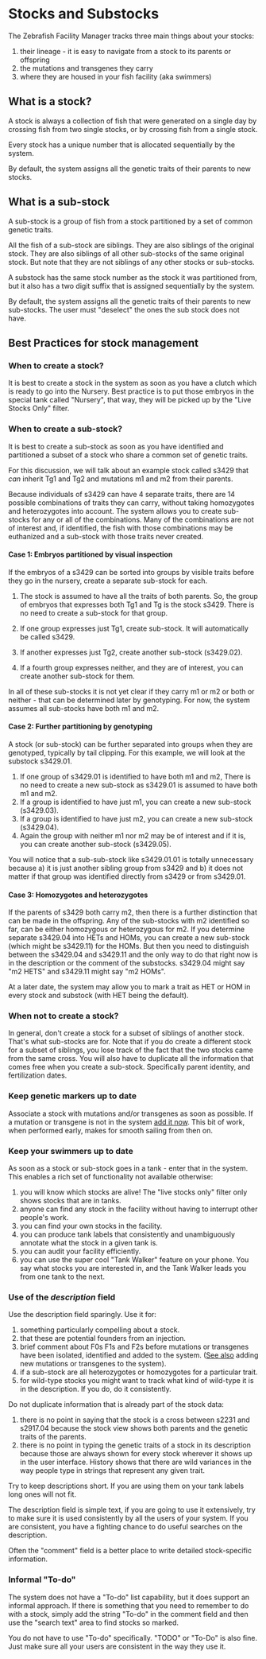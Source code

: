 # Stocks and Substocks

The Zebrafish Facility Manager tracks three main things about your stocks:

1. their lineage - it is easy to navigate from a stock to its parents or offspring
1. the mutations and transgenes they carry
1. where they are housed in your fish facility (aka swimmers)

## What is a stock?

A stock is always a collection of fish that were generated on a single day by crossing 
fish from two single stocks, or by crossing fish from a single stock.

Every stock has a unique number that is allocated sequentially by the system.

By default, the system assigns all the genetic traits of their parents to new stocks.

## What is a sub-stock

A sub-stock is a group of fish from a stock partitioned by a set of common genetic traits.

All the fish of a sub-stock are siblings. 
They are also siblings of the original stock.
They are also siblings of all other sub-stocks of the same original stock.
But note that they are not siblings of any other stocks or sub-stocks.

A substock has the same stock number as the stock it was partitioned from,
but it also has a two digit suffix that is assigned sequentially by the system.

By default, the system assigns all the genetic traits of their parents to new sub-stocks.
The user must "deselect" the ones the sub stock does not have.

## Best Practices for stock management

### When to create a stock?

It is best to create a stock in the system as soon as you have a clutch which is ready
to go into the Nursery.
Best practice is to put those embryos in the special tank called "Nursery",
that way, they will be picked up by the "Live Stocks Only" filter.

### When to create a sub-stock?

It is best to create a sub-stock as soon as you have identified and partitioned
a subset of a stock who share a common set of genetic traits.

For this discussion, we will talk about an example stock called s3429 that *can* inherit
Tg1 and Tg2 and mutations m1 and m2 from their parents.

Because individuals of s3429 can have 4 separate traits, there are 14 possible combinations
of traits they can carry,
without taking homozygotes and heterozygotes into account.
The system allows you to create sub-stocks for any or all of the combinations.
Many of the combinations are not of interest and, if identified, the fish with those combinations may
be euthanized and a sub-stock with those traits never created.

#### Case 1: Embryos partitioned by visual inspection

If the embryos of a s3429 can be sorted into groups by visible traits before they go in the nursery,
create a separate sub-stock for each.  

1. The stock is assumed to have all the traits of both parents.
So, the group of embryos that expresses both Tg1 and Tg is the stock s3429.
There is no need to create a sub-stock for that group.
   
1. If one group expresses just Tg1, create sub-stock.
It will automatically be called s3429.
1. If another expresses just Tg2, create another sub-stock (s3429.02).
1. If a fourth group expresses neither, and they are of interest, you can create another sub-stock for them.

In all of these sub-stocks it is not yet clear if they carry m1 or m2 or both or 
neither - that can be determined later by genotyping.
For now, the system assumes all sub-stocks have both m1 and m2.

#### Case 2: Further partitioning by genotyping

A stock (or sub-stock) can be further separated into groups when they are genotyped,
typically by tail clipping.
For this example, we will look at the substock s3429.01.

1. If one group of s3429.01 is identified to have both m1 and m2,
There is no need to create a new sub-stock as s3429.01 is assumed to have both m1 and m2.
1. If a group is identified to have just m1, you can create a new sub-stock (s3429.03).
1. If a group is identified to have just m2, you can create a new sub-stock (s3429.04).
1. Again the group with neither m1 nor m2 may be of interest
and if it is, you can create another sub-stock (s3429.05).

You will notice that a sub-sub-stock like s3429.01.01 is totally unnecessary because 
a) it is just another sibling group from s3429 and b) it does not matter if that group was identified directly from
s3429 or from s3429.01.

#### Case 3: Homozygotes and heterozygotes

If the parents of s3429 both carry m2, then there is a further
distinction that can be made in the offspring.
Any of the sub-stocks with m2 identified so far, can be either homozygous or heterozygous for m2.
If you determine separate s3429.04 into HETs and HOMs, you can create 
a new sub-stock (which might be s3429.11) for the HOMs.
But then you need to distinguish between the s3429.04 and s3429.11 and the only way to do
that right now is in the description or the comment of the substocks.
s3429.04 might say "m2 HETS" and s3429.11 might say "m2 HOMs".

At a later date, the system may allow you to mark a trait as HET or HOM in every stock and substock 
(with HET being the default).

### When not to create a stock?

In general, don't create a stock for a subset of siblings of another stock.
That's what sub-stocks are for.
Note that if you do create a different stock for a subset of siblings, you lose
track of the fact that the two stocks came from the same cross.
You will also have to duplicate all the information that comes free when you create a sub-stock.
Specifically parent identity, and fertilization dates.


### Keep genetic markers up to date

Associate a stock with mutations and/or transgenes as soon as possible.
If a mutation or transgene is not in the system [add it now](mutations.md#when-do-you-add-a-mutation-to-the-system).
This bit of work, when performed early, makes for smooth sailing from then on.

### Keep your swimmers up to date

As soon as a stock or sub-stock goes in a tank - enter that in the system.
This enables a rich set of functionality not available otherwise:

1. you will know which stocks are alive! The "live stocks only" filter only shows stocks that are in tanks.
1. anyone can find any stock in the facility without having to interrupt other people's work.
1. you can find your own stocks in the facility.
1. you can produce tank labels that consistently and unambiguously annotate what the stock in a given tank is.
1. you can audit your facility efficiently.
1. you can use the super cool "Tank Walker" feature on your phone. 
You say what stocks you are interested in, and the Tank Walker leads you from one tank to the next.

### Use of the *description* field

Use the description field sparingly. Use it for:

1. something particularly compelling about a stock.
1. that these are potential founders from an injection.
1. brief comment about F0s F1s and F2s before mutations or transgenes have been isolated,
identified and added to the system.
([See also](mutations.md#when-do-you-add-a-mutation-to-the-system) adding new mutations or transgenes to the system).
1. if a sub-stock are all heterozygotes or homozygotes for a particular trait.
1. for wild-type stocks you might want to track what kind of wild-type it is in the description.
If you do, do it consistently.

Do not duplicate information that is already part of the stock data:

1. there is no point in saying that the stock is a cross between s2231 and s2917.04 because
the stock view shows both parents and the genetic traits of the parents.
1. there is no point in typing the genetic traits of a stock in its description because those are
always shown for every stock
wherever it shows up in the user interface.
History shows that there are wild variances in the way people type in strings that represent any given trait.

Try to keep descriptions short.
If you are using them on your tank labels long ones will not fit.

The description field is simple text, if you are going to use it extensively, try to make sure it is used
consistently by all the users of your system.  If you are consistent, you have a fighting chance
to do useful searches on the description.

Often the "comment" field is a better place to write detailed stock-specific information.

### Informal "To-do"

The system does not have a "To-do" list capability, but it does support an informal approach.
If there is something that you need to remember to do with a stock, simply add the string "To-do" in the comment field
and then use the "search text" area to find stocks so marked.

You do not have to use "To-do" specifically.  "TODO" or "To-Do" is also fine.
Just make sure all your users are consistent in the way they use it.


